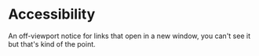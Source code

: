 # Accessibility

An off-viewport notice for links that open in a new window, you can't see it but that's kind of the point.